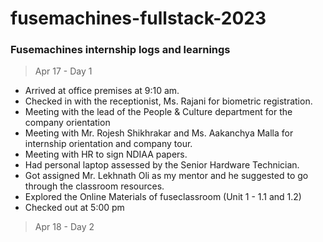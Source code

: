 # fusemachines-fullstack-2023

<h3> Fusemachines internship logs and learnings </h3>

> Apr 17 - Day 1 <br />
- Arrived at office premises at 9:10 am.
- Checked in with the receptionist, Ms. Rajani for biometric registration.
- Meeting with the lead of the People & Culture department for the company orientation
- Meeting with Mr. Rojesh Shikhrakar and  Ms. Aakanchya Malla for internship orientation and company tour.
- Meeting with HR to sign NDIAA papers.
- Had personal laptop assessed by the Senior Hardware Technician.
- Got assigned Mr. Lekhnath Oli as my mentor and he suggested to go through the classroom resources.
- Explored the Online Materials of fuseclassroom (Unit 1 - 1.1 and 1.2)
- Checked out at 5:00 pm

> Apr 18 - Day 2
